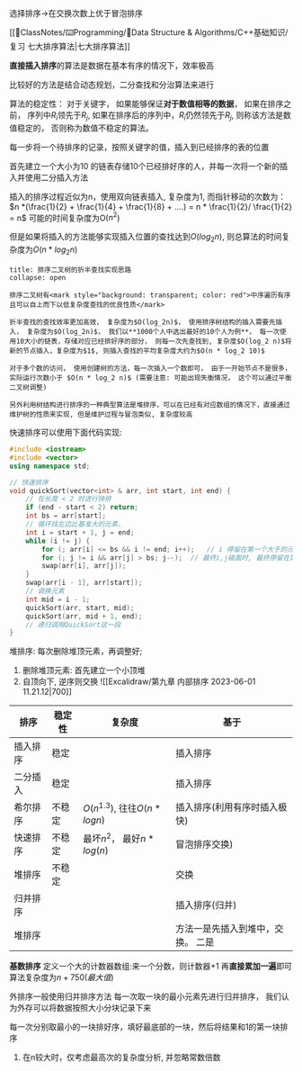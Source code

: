 选择排序->在交换次数上优于冒泡排序

[[📘ClassNotes/⌨️Programming/🌳Data Structure & Algorithms/C++基础知识/复习 七大排序算法|七大排序算法]]

**直接插入排序**的算法是数据在基本有序的情况下，效率极高

比较好的方法是结合动态规划，二分查找和分治算法来进行

算法的稳定性： 对于关键字， 如果能够保证**对于数值相等的数据**， 如果在排序之前， 序列中$R_i$领先于$R_j$, 如果在排序后的序列中，$R_i$仍然领先于$R_j$, 则称该方法是数值稳定的， 否则称为数值不稳定的算法。

每一步将一个待排序的记录，按照关键字的值，插入到已经排序的表的位置

首先建立一个大小为10 的链表存储10个已经排好序的人，并每一次将一个新的插入并使用二分插入方法

插入的排序过程近似为n，使用双向链表插入, 复杂度为1,  而指针移动的次数为：
$n *(\frac{1}{2} + \frac{1}{4} + \frac{1}{8} + ....) = n * \frac{1}{2}/ \frac{1}{2} = n$
可能的时间复杂度为O($n^2$)

但是如果将插入的方法能够实现插入位置的查找达到$O(log_2n)$, 则总算法的时间复杂度为$O(n*log_2 n)$

`````ad-note
title: 排序二叉树的折半查找实现思路
collapse: open

排序二叉树有<mark style="background: transparent; color: red">中序遍历有序且可以自上而下以低复杂度查找的优良性质</mark>

折半查找的查找效率更加高效， 复杂度为$O(log_2n)$， 使用排序树结构的插入需要先插入， 复杂度为$O(log_2n)$， 我们以**1000个人中选出最好的10个人为例**， 每一次使用10大小的链表，存储对应已经排好序的部分， 则每一次先查找到, 复杂度$O(log_2 n)$将新的节点插入，复杂度为$1$, 则插入查找的平均复杂度大约为$O(n * log_2 10)$

对于多个数的访问， 使用创建树的方法，每一次插入一个数即可， 由于一开始节点不是很多，实际运行次数小于 $O(n * log_2 n)$ (需要注意: 可能出现失衡情况， 这个可以通过平衡二叉树调整)

另外利用树结构进行排序的一种典型算法是堆排序，可以在已经有对应数组的情况下，直接通过维护树的性质来实现, 但是维护过程与冒泡类似, 复杂度较高
`````

快速排序可以使用下面代码实现: 
```cpp 
#include <iostream> 
#include <vector>
using namespace std;

// 快速排序
void quickSort(vector<int> & arr, int start, int end) {
    // 在长度 < 2 时进行快排
    if (end - start < 2) return;
    int bs = arr[start];
    // 循环找左边比基准大的元素， 
    int i = start + 1, j = end;
    while (i != j) {
        for (; arr[i] <= bs && i != end; i++);   // i 停留在第一个大于的元素上, 注意溢出条件
        for (; j != i && arr[j] > bs; j--);  // 最终i,j碰面时, 最终停留在第一个大于的数上面
        swap(arr[i], arr[j]);
    }
    swap(arr[i - 1], arr[start]);
    // 调换元素
    int mid = i - 1;
    quickSort(arr, start, mid);
    quickSort(arr, mid + 1, end);
    // 递归调用QuickSort这一段
}
```

堆排序: 
每次删除堆顶元素，再调整好;

1. 删除堆顶元素: 首先建立一个小顶堆
2. 自顶向下, 逆序则交换
![[Excalidraw/第九章 内部排序 2023-06-01 11.21.12|700]]

| 排序     | 稳定性 | 复杂度                       | 基于                              |
| -------- | ------ | ---------------------------- | --------------------------------- |
| 插入排序 | 稳定   |                              | 插入排序                          |
| 二分插入 | 稳定   |                              | 插入排序                          |
| 希尔排序 | 不稳定 |       $O(n^{1.3})$, 往往$O(n*logn)$                       | 插入排序(利用有序时插入极快)      |
| 快速排序 | 不稳定 | 最坏$n^2$， 最好$n * log(n)$ | 冒泡排序交换)                     |
| 堆排序   | 不稳定 |                              | 交换                              |
| 归并排序 |        |                              | 插入排序(归并)                    |
| 堆排序   |        |                              | 方法一是先插入到堆中，交换。 二是 | 


**基数排序**
定义一个大的计数器数组:来一个分数，则计数器+1
再**直接累加一遍**即可
算法复杂度为$n + 750(最大值)$


外排序一般使用归并排序方法
每一次取一块的最小元素先进行归并排序， 我们认为外存可以将数据按照大小分块记录下来

每一次分别取最小的一块排好序，填好最底部的一块，然后将结果和1的第一块排序

1. 在n较大时，仅考虑最高次的复杂度分析, 并忽略常数倍数
